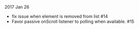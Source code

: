 2017 Jan 26
 * fix issue when element is removed from list #14
 * Favor passive onScroll listener to polling when available. #15
